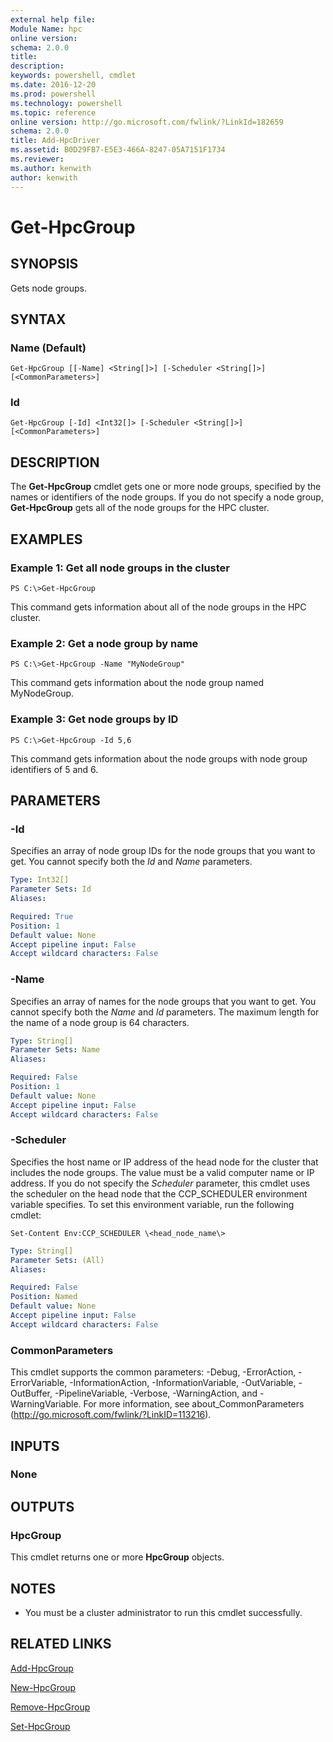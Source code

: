 ```yaml
---
external help file:
Module Name: hpc
online version:
schema: 2.0.0
title:
description:
keywords: powershell, cmdlet
ms.date: 2016-12-20
ms.prod: powershell
ms.technology: powershell
ms.topic: reference
online version: http://go.microsoft.com/fwlink/?LinkId=182659
schema: 2.0.0
title: Add-HpcDriver
ms.assetid: B0D29FB7-E5E3-466A-8247-05A7151F1734
ms.reviewer:
ms.author: kenwith
author: kenwith
---
```


# Get-HpcGroup

## SYNOPSIS
Gets node groups.

## SYNTAX

### Name (Default)
```
Get-HpcGroup [[-Name] <String[]>] [-Scheduler <String[]>] [<CommonParameters>]
```

### Id
```
Get-HpcGroup [-Id] <Int32[]> [-Scheduler <String[]>] [<CommonParameters>]
```

## DESCRIPTION
The **Get-HpcGroup** cmdlet gets one or more node groups, specified by the names or identifiers of the node groups.
If you do not specify a node group, **Get-HpcGroup** gets all of the node groups for the HPC cluster.

## EXAMPLES

### Example 1: Get all node groups in the cluster
```
PS C:\>Get-HpcGroup
```

This command gets information about all of the node groups in the HPC cluster.

### Example 2: Get a node group by name
```
PS C:\>Get-HpcGroup -Name "MyNodeGroup"
```

This command gets information about the node group named MyNodeGroup.

### Example 3: Get node groups by ID
```
PS C:\>Get-HpcGroup -Id 5,6
```

This command gets information about the node groups with node group identifiers of 5 and 6.

## PARAMETERS

### -Id
Specifies an array of node group IDs for the node groups that you want to get.
You cannot specify both the *Id* and *Name* parameters.

```yaml
Type: Int32[]
Parameter Sets: Id
Aliases:

Required: True
Position: 1
Default value: None
Accept pipeline input: False
Accept wildcard characters: False
```

### -Name
Specifies an array of names for the node groups that you want to get.
You cannot specify both the *Name* and *Id* parameters.
The maximum length for the name of a node group is 64 characters.

```yaml
Type: String[]
Parameter Sets: Name
Aliases:

Required: False
Position: 1
Default value: None
Accept pipeline input: False
Accept wildcard characters: False
```

### -Scheduler
Specifies the host name or IP address of the head node for the cluster that includes the node groups.
The value must be a valid computer name or IP address.
If you do not specify the *Scheduler* parameter, this cmdlet uses the scheduler on the head node that the CCP_SCHEDULER environment variable specifies.
To set this environment variable, run the following cmdlet:

`Set-Content Env:CCP_SCHEDULER \<head_node_name\>`

```yaml
Type: String[]
Parameter Sets: (All)
Aliases:

Required: False
Position: Named
Default value: None
Accept pipeline input: False
Accept wildcard characters: False
```

### CommonParameters
This cmdlet supports the common parameters: -Debug, -ErrorAction, -ErrorVariable, -InformationAction, -InformationVariable, -OutVariable, -OutBuffer, -PipelineVariable, -Verbose, -WarningAction, and -WarningVariable. For more information, see about_CommonParameters (http://go.microsoft.com/fwlink/?LinkID=113216).

## INPUTS

### None

## OUTPUTS

### HpcGroup
This cmdlet returns one or more **HpcGroup** objects.

## NOTES
* You must be a cluster administrator to run this cmdlet successfully.

## RELATED LINKS

[Add-HpcGroup](./Add-HpcGroup.md)

[New-HpcGroup](./New-HpcGroup.md)

[Remove-HpcGroup](./Remove-HpcGroup.md)

[Set-HpcGroup](./Set-HpcGroup.md)
